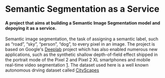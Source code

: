 # Semantic Segmentation as a Service
#### A project that aims at building a Semantic Image Segmentation model and depoying it as a service.

Semantic image segmentation, the task of assigning a semantic label, such as “road”, “sky”, “person”, “dog”, to every pixel in an image. 
The project is based on Google's [Deeplab](https://github.com/tensorflow/models/tree/master/research/deeplab) project which has also enabled numerous new applications, such as the synthetic shallow depth-of-field effect shipped in the portrait mode of the Pixel 2 and Pixel 2 XL smartphones and mobile real-time video segmentation [1](https://ai.googleblog.com/2018/03/semantic-image-segmentation-with.html).
The dataset used here is a well known autonomous drving dataset called [CityScapes](https://www.cityscapes-dataset.com/)
